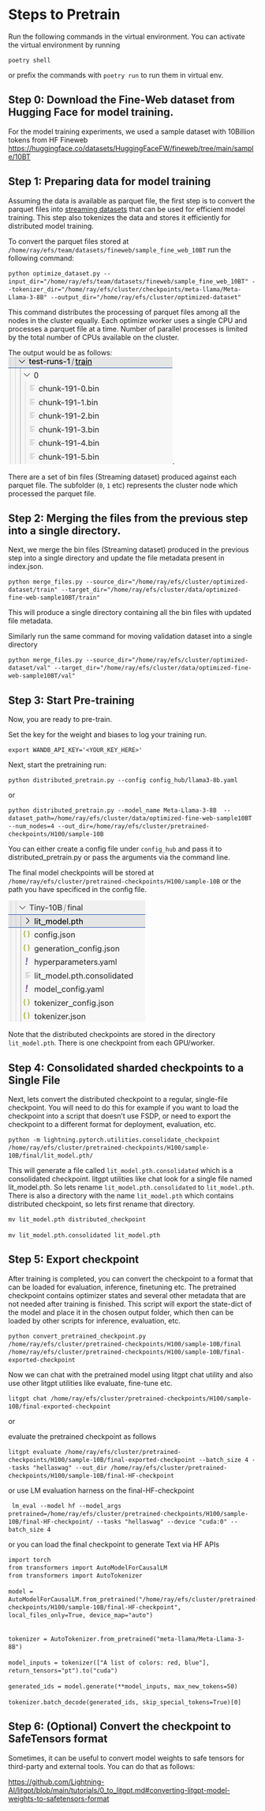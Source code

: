
# Steps to Pretrain

Run the following commands in the virtual environment. You can activate the virtual environment by running

```
poetry shell
```

or prefix the commands with `poetry run` to run them in virtual env.

## Step 0: Download the Fine-Web dataset from Hugging Face for model training. 

For the model training experiments, we used a sample dataset with 10Billion tokens from HF Fineweb https://huggingface.co/datasets/HuggingFaceFW/fineweb/tree/main/sample/10BT

## Step 1: Preparing data for model training

Assuming the data is available as parquet file, the first step is to convert the parquet files into [streaming datasets](https://github.com/Lightning-AI/litdata) that can be used for efficient model training. This step also tokenizes the data and stores it efficiently for distributed model training.

To convert the parquet files stored at `/home/ray/efs/team/datasets/fineweb/sample_fine_web_10BT` run the following command:

```
python optimize_dataset.py --input_dir="/home/ray/efs/team/datasets/fineweb/sample_fine_web_10BT" --tokenizer_dir="/home/ray/efs/cluster/checkpoints/meta-llama/Meta-Llama-3-8B" --output_dir="/home/ray/efs/cluster/optimized-dataset"
```

This command distributes the processing of parquet files among all the nodes in the cluster equally. Each optimize worker uses a single CPU and processes a parquet file at a time. Number of parallel processes is limited by the total number of CPUs available on the cluster.

The output would be as follows: ![Alt text](image.png).

There are a set of bin files (Streaming dataset) produced against each parquet file. The subfolder (`0`, `1` etc) represents the cluster node which processed the parquet file.

## Step 2: Merging the files from the previous step into a single directory. 

Next, we merge the bin files (Streaming dataset) produced in the previous step into a single directory and update the file metadata present in index.json.

```
python merge_files.py --source_dir="/home/ray/efs/cluster/optimized-dataset/train" --target_dir="/home/ray/efs/cluster/data/optimized-fine-web-sample10BT/train"
```
This will produce a single directory containing all the bin files with updated file metadata. 

Similarly run the same command for moving validation dataset into a single directory

```
python merge_files.py --source_dir="/home/ray/efs/cluster/optimized-dataset/val" --target_dir="/home/ray/efs/cluster/data/optimized-fine-web-sample10BT/val"
```

## Step 3: Start Pre-training

Now, you are ready to pre-train. 

Set the key for the weight and biases to log your training run.

```
export WANDB_API_KEY='<YOUR_KEY_HERE>'
```

Next, start the pretraining run: 

```
python distributed_pretrain.py --config config_hub/llama3-8b.yaml
```

or

```
python distributed_pretrain.py --model_name Meta-Llama-3-8B  --dataset_path=/home/ray/efs/cluster/data/optimized-fine-web-sample10BT --num_nodes=4 --out_dir=/home/ray/efs/cluster/pretrained-checkpoints/H100/sample-10B

```

You can either create a config file under `config_hub` and pass it to distributed_pretrain.py or pass the arguments via the command line.

The final model checkpoints will be stored at `/home/ray/efs/cluster/pretrained-checkpoints/H100/sample-10B` or the path you have specificed in the config file.

![Alt text](image-1.png)

Note that the distributed checkpoints are stored in the directory `lit_model.pth`. There is one checkpoint from each GPU/worker.

## Step 4: Consolidated sharded checkpoints to a Single File

Next, lets convert the distributed checkpoint to a regular, single-file checkpoint. You will need to do this for example if you want to load the checkpoint into a script that doesn’t use FSDP, or need to export the checkpoint to a different format for deployment, evaluation, etc.

```
python -m lightning.pytorch.utilities.consolidate_checkpoint /home/ray/efs/cluster/pretrained-checkpoints/H100/sample-10B/final/lit_model.pth/
```
This will generate a file called `lit_model.pth.consolidated` which is a consolidated checkpoint. litgpt utilities like chat look for a single file named lit_model.pth. So lets rename `lit_model.pth.consolidated` to `lit_model.pth`. There is also a directory with the name `lit_model.pth` which contains distributed checkpoint, so lets first rename that directory. 

```
mv lit_model.pth distributed_checkpoint

mv lit_model.pth.consolidated lit_model.pth
```

## Step 5: Export checkpoint

After training is completed, you can convert the checkpoint to a format that can be loaded for evaluation, inference, finetuning etc. The pretrained checkpoint contains optimizer states and several other metadata that are not needed after training is finished. This script will export the state-dict of the model and place it in the chosen output folder, which then can be loaded by other scripts for inference, evaluation, etc.

```
python convert_pretrained_checkpoint.py /home/ray/efs/cluster/pretrained-checkpoints/H100/sample-10B/final /home/ray/efs/cluster/pretrained-checkpoints/H100/sample-10B/final-exported-checkpoint
```

Now we can chat with the pretrained model using litgpt chat utility and also use other litgpt utilities like evaluate, fine-tune etc.

```
litgpt chat /home/ray/efs/cluster/pretrained-checkpoints/H100/sample-10B/final-exported-checkpoint
```

or

evaluate the pretrained checkpoint as follows

```
litgpt evaluate /home/ray/efs/cluster/pretrained-checkpoints/H100/sample-10B/final-exported-checkpoint --batch_size 4 --tasks "hellaswag" --out_dir /home/ray/efs/cluster/pretrained-checkpoints/H100/sample-10B/final-HF-checkpoint
```

or use LM evaluation harness on the final-HF-checkpoint
```
 lm_eval --model hf --model_args pretrained=/home/ray/efs/cluster/pretrained-checkpoints/H100/sample-10B/final-HF-checkpoint/ --tasks "hellaswag" --device "cuda:0" --batch_size 4
```

or you can load the final checkpoint to generate Text via HF APIs

```
import torch
from transformers import AutoModelForCausalLM
from transformers import AutoTokenizer

model = AutoModelForCausalLM.from_pretrained("/home/ray/efs/cluster/pretrained-checkpoints/H100/sample-10B/final-HF-checkpoint", local_files_only=True, device_map="auto")


tokenizer = AutoTokenizer.from_pretrained("meta-llama/Meta-Llama-3-8B")

model_inputs = tokenizer(["A list of colors: red, blue"], return_tensors="pt").to("cuda")

generated_ids = model.generate(**model_inputs, max_new_tokens=50)

tokenizer.batch_decode(generated_ids, skip_special_tokens=True)[0]
```


## Step 6: (Optional) Convert the checkpoint to SafeTensors format

Sometimes, it can be useful to convert model weights to safe tensors for third-party and external tools. You can do that as follows:

https://github.com/Lightning-AI/litgpt/blob/main/tutorials/0_to_litgpt.md#converting-litgpt-model-weights-to-safetensors-format